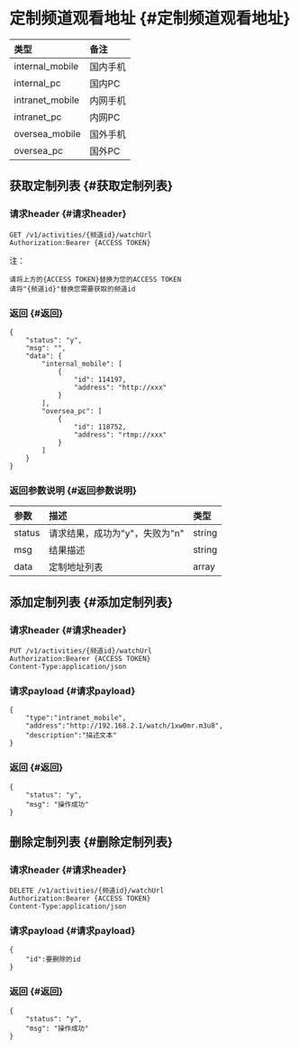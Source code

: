 # 定制频道观看地址 {#定制频道观看地址}

| 类型 | 备注 |
| :--- | :--- |
| internal\_mobile | 国内手机 |
| internal\_pc | 国内PC |
| intranet\_mobile | 内网手机 |
| intranet\_pc | 内网PC |
| oversea\_mobile | 国外手机 |
| oversea\_pc | 国外PC |

## 获取定制列表 {#获取定制列表}

### 请求header {#请求header}

```
GET /v1/activities/{频道id}/watchUrl
Authorization:Bearer {ACCESS TOKEN}
```

注：

`请将上方的{ACCESS TOKEN}替换为您的ACCESS TOKEN`  
`请将"{频道id}"替换您需要获取的频道id`

### 返回 {#返回}

```
{
    "status": "y",
    "msg": "",
    "data": {
        "internal_mobile": [
            {
                "id": 114197,
                "address": "http://xxx"
            }
        ],
        "oversea_pc": [
            {
                "id": 118752,
                "address": "rtmp://xxx"
            }
        ]
    }
}
```

### 返回参数说明 {#返回参数说明}

| 参数 | 描述 | 类型 |
| :--- | :--- | :--- |
| status | 请求结果，成功为"y"，失败为"n" | string |
| msg | 结果描述 | string |
| data | 定制地址列表 | array |

## 添加定制列表 {#添加定制列表}

### 请求header {#请求header}

```
PUT /v1/activities/{频道id}/watchUrl
Authorization:Bearer {ACCESS TOKEN}
Content-Type:application/json
```

### 请求payload {#请求payload}

```
{
    "type":"intranet_mobile",
    "address":"http://192.168.2.1/watch/1xw0mr.m3u8",
    "description":"描述文本"
}
```

### 返回 {#返回}

```
{
    "status": "y",
    "msg": "操作成功"
}
```

## 删除定制列表 {#删除定制列表}

### 请求header {#请求header}

```
DELETE /v1/activities/{频道id}/watchUrl
Authorization:Bearer {ACCESS TOKEN}
Content-Type:application/json
```

### 请求payload {#请求payload}

```
{
    "id":要删除的id
}
```

### 返回 {#返回}

```
{
    "status": "y",
    "msg": "操作成功"
}
```



